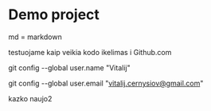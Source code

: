 # Demo project

md = markdown

testuojame kaip veikia kodo ikelimas i Github.com

git config --global user.name "Vitalij"

git config  --global user.email "vitalij.cernysiov@gmail.com"

kazko naujo2